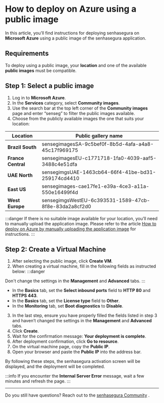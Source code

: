 # How to deploy on Azure using a public image

In this article, you'll find instructions for deploying senhasegura on **Microsoft Azure** using a public image of the senhasegura application. 

## Requirements
To deploy using a public image, your **location** and one of the available **public images** must be compatible.

## Step 1: Select a public image


1. Log in to **Microsoft Azure**.
2. In the **Services** category, select **Community images**.
3. Use the search bar at the top left corner of the **Community images** page and enter “senseg” to filter the public images available. 
4. Choose from the publicly available images the one that suits your location:


| Location| Public gallery name |
| --- | --- |
| **Brazil South** | sensegimagesSA-9c5bef0f-8b5d-4afa-a4a8-45c17f969175 |
| **France Central** | sensegimagesEU-c1771718-1fa0-4039-aaf5-3488c4e51dfa |
| **UAE North**| sensegimgsUAE-1463cb64-66f4-41be-bd31-259174cd4410|
| **East US** | sensegimages-cae17fe1-e39a-4ce3-a11a-550e16499f4d |
| **West Europe** | sensegimgsWestEU-6c393531-1589-47cb-8f8e-83da2a8cf2d0|
 :::danger
If there is no suitable image available for your location, you’ll need to manually upload the application image. Please refer to the article [How to deploy on Azure by manually uploading the application image](/v3-32/docs/installation-how-to-deploy-on-azure-by-manually-uploading-the-application-image) for instructions.
:::

## Step 2: Create a Virtual Machine

1. After selecting the public image, click **Create VM**.
2. When creating a virtual machine, fill in the following fields as instructed below:
 :::danger

Don't change the settings in the **Management** and **Advanced** tabs.
:::

* In the **Basics** tab, set the **Select inbound ports** field to **HTTP 80** and **HTTPS 443**.
* In the **Basics** tab, set the **License type** field to **Other**.
* In the **Monitoring** tab, set **Boot diagnostics** to **Disable**. 
3. In the last step, ensure you have properly filled the fields listed in step 3 and haven’t changed the settings in the **Management** and **Advanced** tabs.
4. Click **Create**.
5. Wait for the confirmation message: **Your deployment is complete**.
6. After deployment confirmation, click **Go to resource**. 
7. On the virtual machine page, copy the **Public IP**.
8. Open your browser and paste the **Public IP** into the address bar.

By following these steps, the senhasegura activation screen will be displayed, and the deployment will be completed.

 :::info
If you encounter the **Internal Server Error** message, wait a few minutes and refresh the page.
 :::	
 
 

* * *


Do you still have questions? Reach out to the [senhasegura Community](https://community.senhasegura.io/) .




